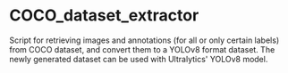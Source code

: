 # COCO_dataset_extractor
Script for retrieving images and annotations (for all or only certain labels) from COCO dataset, and convert them to a YOLOv8 format dataset. The newly generated dataset can be used with Ultralytics' YOLOv8 model.
